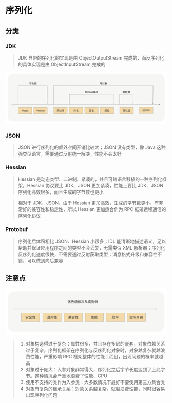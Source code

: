 # 序列化

## 分类
### JDK
> JDK 自带的序列化的实现是由 ObjectOutputStream 完成的，而反序列化的具体实现是由 ObjectInputStream 完成的

![](media/16606972328039/16606972631843.jpg)

### JSON
> JSON 进行序列化的额外空间开销比较大；JSON 没有类型，像 Java 这种强类型语言，需要通过反射统一解决，性能不会太好

### Hessian
> Hessian 是动态类型、二进制、紧凑的，并且可跨语言移植的一种序列化框架。Hessian 协议要比 JDK、JSON 更加紧凑，性能上要比 JDK、JSON 序列化高效很多，而且生成的字节数也更小

> 相对于 JDK、JSON，由于 Hessian 更加高效，生成的字节数更小，有非常好的兼容性和稳定性，所以 Hessian 更加适合作为 RPC 框架远程通信的序列化协议

### Protobuf
> 序列化后体积相比 JSON、Hessian 小很多；IDL 能清晰地描述语义，足以帮助并保证应用程序之间的类型不会丢失，无需类似 XML 解析器；序列化反序列化速度很快，不需要通过反射获取类型；消息格式升级和兼容性不错，可以做到向后兼容

## 注意点
![](media/16606972328039/16606973664308.jpg)

> 1. 对象构造得过于复杂：属性很多，并且存在多层的嵌套，对象依赖关系过于复杂。序列化框架在序列化与反序列化对象时，对象越复杂就越浪费性能，严重影响 RPC 框架整体的性能；而且，出现问题的概率就越高
> 2. 对象过于庞大：入参对象非常得大，序列化之后字节长度达到了上兆字节。这种情况会严重地浪费了性能、CPU
> 3. 使用不支持的类作为入参类：大多数情况下最好不要使用第三方集合类
> 4. 对象有复杂的继承关系：对象关系越复杂，就越浪费性能，同时很容易出现序列化问题